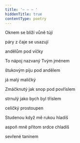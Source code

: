 ```yaml
---
title: '– – – '
hiddenTitle: true
contentType: poetry
---
```


Oknem se blíží vůně tújí

páry z čaje se usazují

andělům pod víčky

To nápoj nazvaný Tvým jménem

štukovým piju pod andělem

já malý maličký

Zmáčknutý jak snop pod povříslem

strnulý jako bych byl tříslem

celičký prostoupen

Studenou když mě rukou hladíš

aspoň mně přitom srdce chladíš

sevřené taninem
